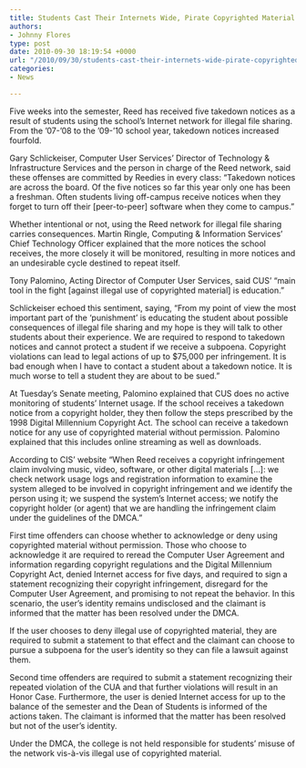 ```yaml
---
title: Students Cast Their Internets Wide, Pirate Copyrighted Material
authors:
- Johnny Flores
type: post
date: 2010-09-30 18:19:54 +0000
url: "/2010/09/30/students-cast-their-internets-wide-pirate-copyrighted-material/"
categories:
- News

---
```

Five weeks into the semester, Reed has received five takedown notices as a result of students using the school’s Internet network for illegal file sharing. From the ’07-’08 to the ’09-’10 school year, takedown notices increased fourfold.

Gary Schlickeiser, Computer User Services’ Director of Technology & Infrastructure Services and the person in charge of the Reed network, said these offenses are committed by Reedies in every class: “Takedown notices are across the board. Of the five notices so far this year only one has been a freshman. Often students living off-campus receive notices when they forget to turn off their [peer-to-peer] software when they come to campus.”

Whether intentional or not, using the Reed network for illegal file sharing carries consequences. Martin Ringle, Computing & Information Services’ Chief Technology Officer explained that the more notices the school receives, the more closely it will be monitored, resulting in more notices and an undesirable cycle destined to repeat itself.

Tony Palomino, Acting Director of Computer User Services, said CUS’ “main tool in the fight [against illegal use of copyrighted material] is education.”

Schlickeiser echoed this sentiment, saying, “From my point of view the most important part of the ‘punishment’ is educating the student about possible consequences of illegal file sharing and my hope is they will talk to other students about their experience. We are required to respond to takedown notices and cannot protect a student if we receive a subpoena. Copyright violations can lead to legal actions of up to $75,000 per infringement. It is bad enough when I have to contact a student about a takedown notice. It is much worse to tell a student they are about to be sued.”

At Tuesday’s Senate meeting, Palomino explained that CUS does no active monitoring of students’ Internet usage. If the school receives a takedown notice from a copyright holder, they then follow the steps prescribed by the 1998 Digital Millennium Copyright Act. The school can receive a takedown notice for any use of copyrighted material without permission. Palomino explained that this includes online streaming as well as downloads.

According to CIS’ website “When Reed receives a copyright infringement claim involving music, video, software, or other digital materials […]: we check network usage logs and registration information to examine the system alleged to be involved in copyright infringement and we identify the person using it; we suspend the system’s Internet access; we notify the copyright holder (or agent) that we are handling the infringement claim under the guidelines of the DMCA.”

First time offenders can choose whether to acknowledge or deny using copyrighted material without permission. Those who choose to acknowledge it are required to reread the Computer User Agreement and information regarding copyright regulations and the Digital Millennium Copyright Act, denied Internet access for five days, and required to sign a statement recognizing their copyright infringement, disregard for the Computer User Agreement, and promising to not repeat the behavior. In this scenario, the user’s identity remains undisclosed and the claimant is informed that the matter has been resolved under the DMCA.

If the user chooses to deny illegal use of copyrighted material, they are required to submit a statement to that effect and the claimant can choose to pursue a subpoena for the user’s identity so they can file a lawsuit against them.

Second time offenders are required to submit a statement recognizing their repeated violation of the CUA and that further violations will result in an Honor Case. Furthermore, the user is denied Internet access for up to the balance of the semester and the Dean of Students is informed of the actions taken. The claimant is informed that the matter has been resolved but not of the user’s identity.

Under the DMCA, the college is not held responsible for students’ misuse of the network vis-à-vis illegal use of copyrighted material.